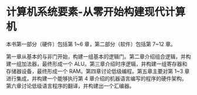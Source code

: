 # 计算机系统要素-从零开始构建现代计算机

本书第一部分（硬件）包括第 1~6 章，第二部分（软件）包括第 7~12 章。

第一章从基本的与非门开始，构建一组基本的逻辑门。第二章介绍组合逻辑，并构建一组加法器，最终形成一个 ALU。第三章介绍时序逻辑，并构建一组寄存器和存储器设备，最终形成一个 RAM。第四章讨论低级编程。第五章主要对第 1~3 章进行集成，并构建一个能够执行第 4 章介绍的机器语言编写的程序的硬件架构。第六章讨论低级语言程序的翻译，并构建出一个汇编器。